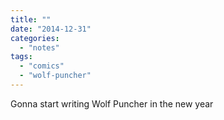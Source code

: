 ```yaml
---
title: ""
date: "2014-12-31"
categories: 
  - "notes"
tags: 
  - "comics"
  - "wolf-puncher"
---
```


Gonna start writing Wolf Puncher in the new year
